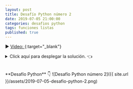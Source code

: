 ```yaml
---
layout: post
title: Desafío Python número 2
date: 2019-07-05 21:00:00
categories: desafios python
tags: funciones listas
published: true
---
```


▶️ [Video: ](){:target="_blank"}

<details><summary>Click aquí para desplegar la solución. 👈</summary>
<br />La opción correcta es la c.
<br />
<br />✏️ Explicación:
<br />✅ Opción c): este algoritmo retorna una lista con los elementos de la secuencia pasada por parámetro, excepto los elementos duplicados consecutivos. El parámetro puede ser cualquier secuencia (un string, una lista, una tupla...).
<br />Para ello, se almacena en una lista el primer elemento de la secuencia y se comienza a recorrer desde el segundo elemento en adelante, mediante la rebanada secuencia[1:]. Por cada elemento de la secuencia, se verifica si es igual al último elemento de la lista, el cual se encuentra en la posición len(lista)-1. Si son diferentes, significa que el elemento que se está evaluando es diferente del anterior, entonces se lo agrega en la lista (si son iguales, significa que el elemento tiene un duplicado consecutivo en la secuencia, y en ese caso no se hace nada).
<br />🚫 Opciones incorrectas:
<br />a): en esta lista aparecen todos los caracteres del string, por lo que no se eliminan duplicados consecutivos.
<br />b): esta lista elimina la letra "a" inicial, lo cual no se corresponde con el algoritmo, porque "a" y "A" son dos caracteres diferentes. Además, elimina una sola ocurrencia de la "h", de la que se encontraban 3 ocurrencias en el string pasado por parámetro.
<br />
<div markdown="1">💻 [Código ejecutable](https://repl.it/@programacionde1/Python-Desafio-2){:target="_blank"}
  </div>
<br />
<div markdown="1">![Solución al desafío]({{ site.url }}/assets/2019-07-05-desafio-python-2-solucion.png)
  </div></details>

<br />
<br />
**Desafío Python** 👇
![Desafío Python número 2]({{ site.url }}/assets/2019-07-05-desafio-python-2.png)
